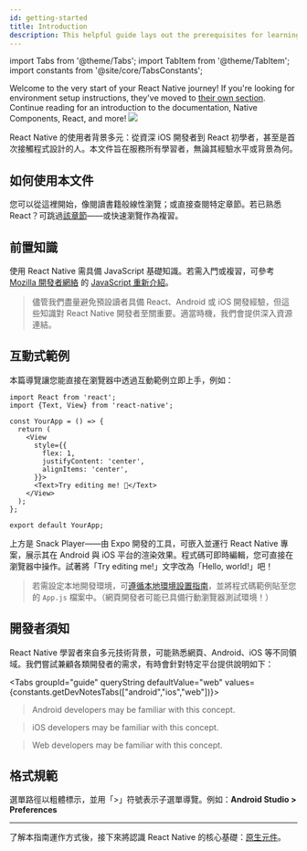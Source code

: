```yaml
---
id: getting-started
title: Introduction
description: This helpful guide lays out the prerequisites for learning React Native, using these docs, and setting up your environment.
---
```


import Tabs from '@theme/Tabs'; import TabItem from '@theme/TabItem'; import constants from '@site/core/TabsConstants';

<div className="content-banner">
  Welcome to the very start of your React Native journey! If you're looking for environment setup instructions, they've moved to <a href="environment-setup">their own section</a>. Continue reading for an introduction to the documentation, Native Components, React, and more!
  <img className="content-banner-img" src="/docs/assets/p_android-ios-devices.svg" alt=" " />
</div>

React Native 的使用者背景多元：從資深 iOS 開發者到 React 初學者，甚至是首次接觸程式設計的人。本文件旨在服務所有學習者，無論其經驗水平或背景為何。

## 如何使用本文件

您可以從這裡開始，像閱讀書籍般線性瀏覽；或直接查閱特定章節。若已熟悉 React？可跳過[該章節](intro-react)——或快速瀏覽作為複習。

## 前置知識

使用 React Native 需具備 JavaScript 基礎知識。若需入門或複習，可參考 [Mozilla 開發者網絡](https://developer.mozilla.org/en-US/docs/Web/JavaScript) 的 [JavaScript 重新介紹](https://developer.mozilla.org/en-US/docs/Web/JavaScript/A_re-introduction_to_JavaScript)。

> 儘管我們盡量避免預設讀者具備 React、Android 或 iOS 開發經驗，但這些知識對 React Native 開發者至關重要。適當時機，我們會提供深入資源連結。

## 互動式範例

本篇導覽讓您能直接在瀏覽器中透過互動範例立即上手，例如：

```SnackPlayer name=Hello%20World
import React from 'react';
import {Text, View} from 'react-native';

const YourApp = () => {
  return (
    <View
      style={{
        flex: 1,
        justifyContent: 'center',
        alignItems: 'center',
      }}>
      <Text>Try editing me! 🎉</Text>
    </View>
  );
};

export default YourApp;
```

上方是 Snack Player——由 Expo 開發的工具，可嵌入並運行 React Native 專案，展示其在 Android 與 iOS 平台的渲染效果。程式碼可即時編輯，您可直接在瀏覽器中操作。試著將「Try editing me!」文字改為「Hello, world!」吧！

> 若需設定本地開發環境，可[遵循本地環境設置指南](environment-setup)，並將程式碼範例貼至您的 `App.js` 檔案中。（網頁開發者可能已具備行動瀏覽器測試環境！）

## 開發者須知

React Native 學習者來自多元技術背景，可能熟悉網頁、Android、iOS 等不同領域。我們嘗試兼顧各類開發者的需求，有時會針對特定平台提供說明如下：

<Tabs groupId="guide" queryString defaultValue="web" values={constants.getDevNotesTabs(["android","ios","web"])}>

<TabItem value="android">

> Android developers may be familiar with this concept.

</TabItem>
<TabItem value="ios">

> iOS developers may be familiar with this concept.

</TabItem>
<TabItem value="web">

> Web developers may be familiar with this concept.

</TabItem>
</Tabs>

## 格式規範

選單路徑以粗體標示，並用「>」符號表示子選單導覽。例如：**Android Studio > Preferences**

---

了解本指南運作方式後，接下來將認識 React Native 的核心基礎：[原生元件](intro-react-native-components.md)。